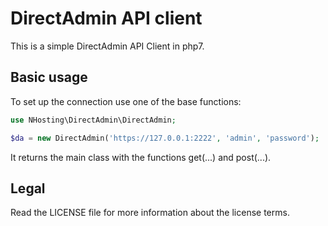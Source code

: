 # DirectAdmin API client

This is a simple DirectAdmin API Client in php7.

## Basic usage

To set up the connection use one of the base functions:

```php
use NHosting\DirectAdmin\DirectAdmin;

$da = new DirectAdmin('https://127.0.0.1:2222', 'admin', 'password');
```
It returns the main class with the functions get(...) and post(...).

## Legal

Read the LICENSE file for more information about the license terms.

